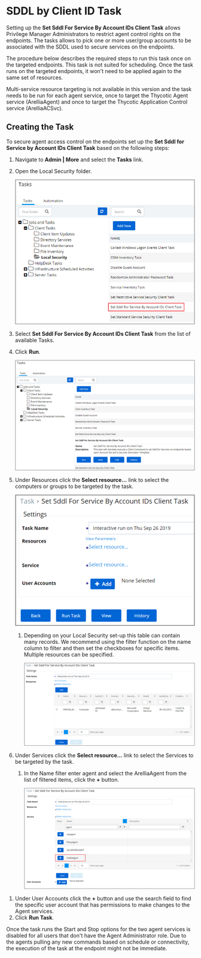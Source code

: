 [title]: # (SDDL by Client ID)
[tags]: # (intro)
[priority]: # (6020)
# SDDL by Client ID Task

Setting up the __Set Sddl For Service By Account IDs Client Task__ allows Privilege Manager Administrators to restrict agent control rights on the endpoints. The tasks allows to pick one or more user/group accounts to be associated with the SDDL used to secure services on the endpoints.

The procedure below describes the required steps to run this task once on the targeted endpoints. This task is not suited for scheduling. Once the task runs on the targeted endpoints, it won't need to be applied again to the same set of resources.

Multi-service resource targeting is not available in this version and the task needs to be run for each agent service, once to target the Thycotic Agent service (ArelliaAgent) and once to target the Thycotic Application Control service (ArelliaACSvc).
<!-- TODO: delete this sentence once multi-service selection is in the product and remove commenting syntax on step 6.b below -->

## Creating the Task

To secure agent access control on the endpoints set up the __Set Sddl for Service by Account IDs Client Task__ based on the following steps:

1. Navigate to __Admin | More__ and select the __Tasks__ link.
1. Open the Local Security folder.

   ![Local Security Folder](images/sddl-client.png) <!-- TODO: new task name, new screen captures and text updates after implementation. -->
1. Select __Set Sddl For Service By Account IDs Client Task__ from the list of available Tasks.
1. Click __Run__.

   ![Local Security Folder](images/sddl-client-2.png)
1. Under Resources click the __Select resource...__ link to select the computers or groups to be targeted by the task.

   ![Local Security Folder](images/sddl-client-3.png)
   1. Depending on your Local Security set-up this table can contain many records. We recommend using the filter function on the name column to filter and then set the checkboxes for specific items. Multiple resources can be specified.

      ![Local Security Folder](images/sddl-client-4.png)

1. Under Services click the __Select resource...__ link to select the Services to be targeted by the task.
   1. In the Name filter enter agent and select the ArelliaAgent from the list of filtered items, click the __+__ button.

      ![Local Security Folder](images/sddl-client-6.png)
<!--   1. In the Name filter enter acs and select the ArelliaACSvc from the list of filtered items, click the __+__ button.

      ![Local Security Folder](images/sddl-client-5.png) -->
1. Under User Accounts click the __+__ button and use the search field to find the specific user account that has permissions to make changes to the Agent services. 
1. Click __Run Task__.

Once the task runs the Start and Stop options for the two agent services is disabled for all users that don't have the Agent Administrator role. Due to the agents pulling any new commands based on schedule or connectivity, the execution of the task at the endpoint might not be immediate.
